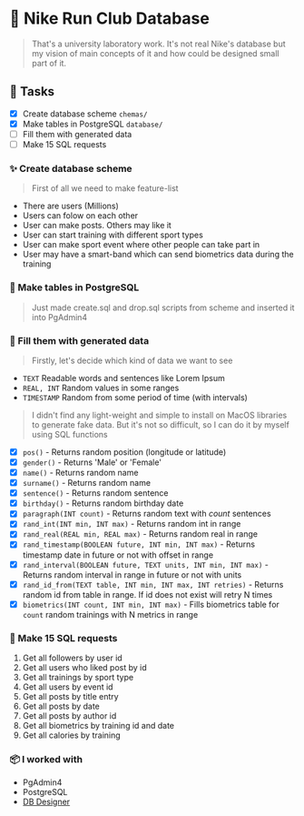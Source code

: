 # 🏃 Nike Run Club Database
> That's a university laboratory work.
> It's not real Nike's database but my vision of main concepts of it and how could be designed small part of it.

## 🚀 Tasks
- [x] Create database scheme `chemas/`
- [x] Make tables in PostgreSQL `database/`
- [ ] Fill them with generated data
- [ ] Make 15 SQL requests

### ✨ Create database scheme
> First of all we need to make feature-list
- There are users (Millions)
- Users can folow on each other
- User can make posts. Others may like it
- User can start training with different sport types
- User can make sport event where other people can take part in
- User may have a smart-band which can send biometrics data during the training

### 📄 Make tables in PostgreSQL
> Just made create.sql and drop.sql scripts from scheme and inserted it into PgAdmin4

### 💾 Fill them with generated data
> Firstly, let's decide which kind of data we want to see
- `TEXT` Readable words and sentences like Lorem Ipsum
- `REAL, INT` Random values in some ranges
- `TIMESTAMP` Random from some period of time (with intervals)
> I didn't find any light-weight and simple to install on MacOS libraries to generate fake data.
> But it's not so difficult, so I can do it by myself using SQL functions
- [x] `pos()` - Returns random position (longitude or latitude)
- [x] `gender()` - Returns 'Male' or 'Female'
- [x] `name()` - Returns random name
- [x] `surname()` - Returns random name
- [x] `sentence()` - Returns random sentence 
- [x] `birthday()` - Returns random birthday date
- [x] `paragraph(INT count)` - Returns random text with *count* sentences 
- [x] `rand_int(INT min, INT max)` - Returns random int in range
- [x] `rand_real(REAL min, REAL max)` - Returns random real in range
- [x] `rand_timestamp(BOOLEAN future, INT min, INT max)` - Returns timestamp date in future or not with offset in range
- [x] `rand_interval(BOOLEAN future, TEXT units, INT min, INT max)` - Returns random interval in range in future or not with units
- [x] `rand_id_from(TEXT table, INT min, INT max, INT retries)` - Returns random id from table in range. If id does not exist will retry N times
- [x] `biometrics(INT count, INT min, INT max)` - Fills biometrics table for `count` random trainings with N metrics in range

### 📎 Make 15 SQL requests
1. Get all followers by user id
2. Get all users who liked post by id
3. Get all trainings by sport type
5. Get all users by event id
6. Get all posts by title entry
7. Get all posts by date
8. Get all posts by author id
9. Get all biometrics by training id and date 
10. Get all calories by training

### 📦 I worked with
- PgAdmin4
- PostgreSQL
- [DB Designer](https://app.dbdesigner.net)
